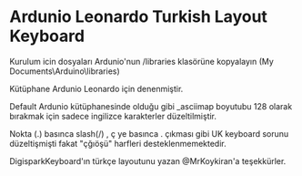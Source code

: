 # Ardunio Leonardo Turkish Layout Keyboard

Kurulum icin dosyaları Ardunio'nun  /libraries klasörüne kopyalayın (My Documents\Arduino\libraries)

Kütüphane Ardunio Leonardo için denenmiştir.

Default Ardunio kütüphanesinde olduğu gibi _asciimap boyutubu 128 olarak bırakmak için sadece ingilizce karakterler düzeltilmiştir.

Nokta (.) basınca  slash(/) , ç ye basınca . çıkması gibi UK keyboard sorunu düzeltişmişti fakat "çğıöşü" harfleri desteklenmemektedir.

DigisparkKeyboard'ın türkçe layoutunu yazan @MrKoykiran'a teşekkürler.
